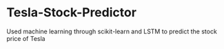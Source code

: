 # Tesla-Stock-Predictor

Used machine learning through scikit-learn and LSTM to predict the stock price of Tesla
